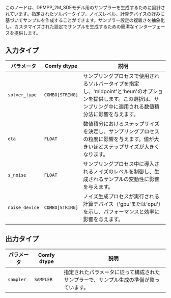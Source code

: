 
このノードは、DPMPP_2M_SDEモデル用のサンプラーを生成するために設計されています。指定されたソルバータイプ、ノイズレベル、計算デバイスの好みに基づいてサンプルを作成することができます。サンプラー設定の複雑さを抽象化し、カスタマイズされた設定でサンプルを生成するための簡潔なインターフェースを提供します。

## 入力タイプ

| パラメータ       | Comfy dtype | 説明                                                                 |
|-----------------|-------------|---------------------------------------------------------------------|
| `solver_type`   | `COMBO[STRING]` | サンプリングプロセスで使用されるソルバータイプを指定し、'midpoint'と'heun'のオプションを提供します。この選択は、サンプリング中に適用される数値積分法に影響を与えます。 |
| `eta`           | `FLOAT`     | 数値積分におけるステップサイズを決定し、サンプリングプロセスの粒度に影響を与えます。値が大きいほどステップサイズが大きくなります。 |
| `s_noise`       | `FLOAT`     | サンプリングプロセス中に導入されるノイズのレベルを制御し、生成されるサンプルの変動性に影響を与えます。 |
| `noise_device`  | `COMBO[STRING]` | ノイズ生成プロセスが実行される計算デバイス（'gpu'または'cpu'）を示し、パフォーマンスと効率に影響を与えます。 |

## 出力タイプ

| パラメータ       | Comfy dtype | 説明                                                                 |
|-----------------|-------------|---------------------------------------------------------------------|
| `sampler`       | `SAMPLER`   | 指定されたパラメータに従って構成されたサンプラーで、サンプル生成の準備が整っています。 |